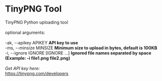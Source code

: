 # TinyPNG Tool
TinyPNG Python uploading tool</br></br>
optional arguments:</br></br>
  -ak, --apikey APIKEY <b>API key to use</b></br>
  -ms, --minsize MINSIZE <b>Minimum size to upload in bytes, default is 100KB</b></br>
  -i, --ignore IGNORE [IGNORE ...] <b>Ignored file names separated by space (Example: -i file1.png file2.png)</b></br>
	</br>
<i>Get API key here:</i></br>
https://tinypng.com/developers
